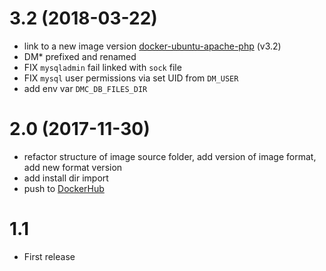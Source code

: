 # 3.2 (2018-03-22)

- link to a new image version [docker-ubuntu-apache-php](https://github.com/demmonico/docker-ubuntu-apache-php) (v3.2)
- DM* prefixed and renamed
- FIX `mysqladmin` fail linked with `sock` file
- FIX `mysql` user permissions via set UID from `DM_USER`
- add env var `DMC_DB_FILES_DIR`


# 2.0 (2017-11-30)

- refactor structure of image source folder, add version of image format, add new format version
- add install dir import
- push to [DockerHub](https://hub.docker.com/r/demmonico/ubuntu-mariadb/)


# 1.1

- First release
